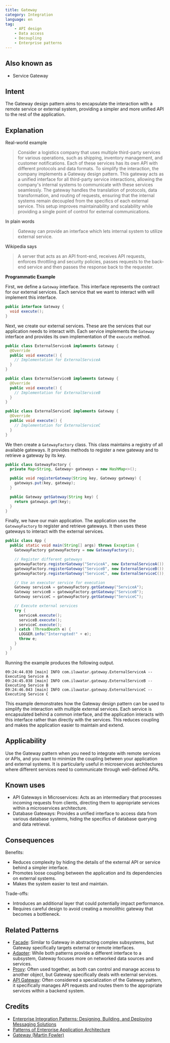 ```yaml
---
title: Gateway
category: Integration
language: en
tag:
    - API design
    - Data access
    - Decoupling
    - Enterprise patterns
---
```


## Also known as

* Service Gateway

## Intent

The Gateway design pattern aims to encapsulate the interaction with a remote service or external system, providing a simpler and more unified API to the rest of the application.

## Explanation

Real-world example

> Consider a logistics company that uses multiple third-party services for various operations, such as shipping, inventory management, and customer notifications. Each of these services has its own API with different protocols and data formats. To simplify the interaction, the company implements a Gateway design pattern. This gateway acts as a unified interface for all third-party service interactions, allowing the company's internal systems to communicate with these services seamlessly. The gateway handles the translation of protocols, data transformation, and routing of requests, ensuring that the internal systems remain decoupled from the specifics of each external service. This setup improves maintainability and scalability while providing a single point of control for external communications.

In plain words

> Gateway can provide an interface which lets internal system to utilize external service.

Wikipedia says

> A server that acts as an API front-end, receives API requests, enforces throttling and security policies, passes requests to the back-end service and then passes the response back to the requester.

**Programmatic Example**

First, we define a `Gateway` interface. This interface represents the contract for our external services. Each service that we want to interact with will implement this interface.

```java
public interface Gateway {
  void execute();
}
```

Next, we create our external services. These are the services that our application needs to interact with. Each service implements the `Gateway` interface and provides its own implementation of the `execute` method.

```java
public class ExternalServiceA implements Gateway {
  @Override
  public void execute() {
    // Implementation for ExternalServiceA
  }
}
```

```java
public class ExternalServiceB implements Gateway {
  @Override
  public void execute() {
    // Implementation for ExternalServiceB
  }
}
```

```java
public class ExternalServiceC implements Gateway {
  @Override
  public void execute() {
    // Implementation for ExternalServiceC
  }
}
```

We then create a `GatewayFactory` class. This class maintains a registry of all available gateways. It provides methods to register a new gateway and to retrieve a gateway by its key.

```java
public class GatewayFactory {
  private Map<String, Gateway> gateways = new HashMap<>();

  public void registerGateway(String key, Gateway gateway) {
    gateways.put(key, gateway);
  }

  public Gateway getGateway(String key) {
    return gateways.get(key);
  }
}
```

Finally, we have our main application. The application uses the `GatewayFactory` to register and retrieve gateways. It then uses these gateways to interact with the external services.

```java
public class App {
  public static void main(String[] args) throws Exception {
    GatewayFactory gatewayFactory = new GatewayFactory();

    // Register different gateways
    gatewayFactory.registerGateway("ServiceA", new ExternalServiceA());
    gatewayFactory.registerGateway("ServiceB", new ExternalServiceB());
    gatewayFactory.registerGateway("ServiceC", new ExternalServiceC());

    // Use an executor service for execution
    Gateway serviceA = gatewayFactory.getGateway("ServiceA");
    Gateway serviceB = gatewayFactory.getGateway("ServiceB");
    Gateway serviceC = gatewayFactory.getGateway("ServiceC");

    // Execute external services
    try {
      serviceA.execute();
      serviceB.execute();
      serviceC.execute();
    } catch (ThreadDeath e) {
      LOGGER.info("Interrupted!" + e);
      throw e;
    }
  }
}
```

Running the example produces the following output.

```
09:24:44.030 [main] INFO com.iluwatar.gateway.ExternalServiceA -- Executing Service A
09:24:45.038 [main] INFO com.iluwatar.gateway.ExternalServiceB -- Executing Service B
09:24:46.043 [main] INFO com.iluwatar.gateway.ExternalServiceC -- Executing Service C
```

This example demonstrates how the Gateway design pattern can be used to simplify the interaction with multiple external services. Each service is encapsulated behind a common interface, and the application interacts with this interface rather than directly with the services. This reduces coupling and makes the application easier to maintain and extend.

## Applicability

Use the Gateway pattern when you need to integrate with remote services or APIs, and you want to minimize the coupling between your application and external systems. It is particularly useful in microservices architectures where different services need to communicate through well-defined APIs.

## Known uses

* API Gateways in Microservices: Acts as an intermediary that processes incoming requests from clients, directing them to appropriate services within a microservices architecture.
* Database Gateways: Provides a unified interface to access data from various database systems, hiding the specifics of database querying and data retrieval.

## Consequences

Benefits:

* Reduces complexity by hiding the details of the external API or service behind a simpler interface.
* Promotes loose coupling between the application and its dependencies on external systems.
* Makes the system easier to test and maintain.

Trade-offs:

* Introduces an additional layer that could potentially impact performance.
* Requires careful design to avoid creating a monolithic gateway that becomes a bottleneck.

## Related Patterns

* [Facade](https://java-design-patterns.com/patterns/facade/): Similar to Gateway in abstracting complex subsystems, but Gateway specifically targets external or remote interfaces.
* [Adapter](https://java-design-patterns.com/patterns/adapter/): While both patterns provide a different interface to a subsystem, Gateway focuses more on networked data sources and services.
* [Proxy](https://java-design-patterns.com/patterns/proxy/): Often used together, as both can control and manage access to another object, but Gateway specifically deals with external services.
* [API Gateway](https://java-design-patterns.com/patterns/api-gateway/): Often considered a specialization of the Gateway pattern, it specifically manages API requests and routes them to the appropriate services within a backend system.

## Credits

* [Enterprise Integration Patterns: Designing, Building, and Deploying Messaging Solutions](https://amzn.to/3WcFVui)
* [Patterns of Enterprise Application Architecture](https://amzn.to/3WfKBPR)
* [Gateway (Martin Fowler)](https://martinfowler.com/articles/gateway-pattern.html)
